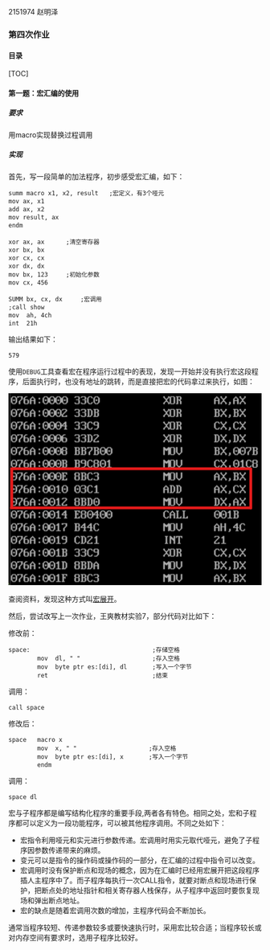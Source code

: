 2151974 赵明泽

### 第四次作业

#### 目录

[TOC]

#### 第一题：宏汇编的使用

##### 要求

用macro实现替换过程调用

##### 实现

首先，写一段简单的加法程序，初步感受宏汇编，如下：

```assembly
summ macro x1, x2, result	;宏定义，有3个哑元
mov ax, x1
add ax, x2
mov result, ax
endm

xor ax, ax		;清空寄存器
xor bx, bx
xor cx, cx
xor dx, dx
mov bx, 123		;初始化参数
mov cx, 456

SUMM bx, cx, dx		;宏调用
;call show
mov  ah, 4ch
int  21h
```

输出结果如下：

```asciiarmor
579
```

使用`DEBUG`工具查看宏在程序运行过程中的表现，发现一开始并没有执行宏这段程序，后面执行时，也没有地址的跳转，而是直接把宏的代码拿过来执行，如图：

![u1](.\u1.png)

查阅资料，发现这种方式叫[宏展开](https://blog.csdn.net/weixin_45605341/article/details/106130656)。

然后，尝试改写上一次作业，王爽教材实验7，部分代码对比如下：

修改前：

```assembly
space:                                  ;存储空格
        mov  dl, " "                    ;存入空格
        mov  byte ptr es:[di], dl       ;写入一个字节
        ret                             ;结束
```

调用：

```assembly
call space
```

修改后：

```assembly
space   macro x
        mov  x, " "                    ;存入空格
        mov  byte ptr es:[di], x       ;写入一个字节
        endm
```

调用：

```assembly
space dl
```

宏与子程序都是编写结构化程序的重要手段,两者各有特色。相同之处，宏和子程序都可以定义为一段功能程序，可以被其他程序调用。不同之处如下：

* 宏指令利用哑元和实元进行参数传递。宏调用时用实元取代哑元，避免了子程序因参数传递带来的麻烦。
* 变元可以是指令的操作码或操作码的一部分，在汇编的过程中指令可以改变。
* 宏调用时没有保护断点和现场的概念，因为在汇编时已经用宏展开把这段程序插人主程序中了。而子程序每执行一次CALL指令，就要对断点和现场进行保护，把断点处的地址指针和相关寄存器人栈保存，从子程序中返回时要恢复现场和弹出断点地址。
* 宏的缺点是随着宏调用次数的增加，主程序代码会不断加长。

通常当程序较短、传递参数较多或要快速执行时，采用宏比较合适；当程序较长或对内存空间有要求时，选用子程序比较好。
